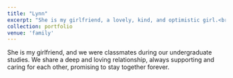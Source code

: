 ```yaml
---
title: "Lynn"
excerpt: "She is my girlfriend, a lovely, kind, and optimistic girl.<br/><img src='/images/zn.jpg'>"
collection: portfolio
venue: 'family'
---
```


She is my girlfriend, and we were classmates during our undergraduate studies. We share a deep and loving relationship, always supporting and caring for each other, promising to stay together forever.

